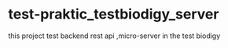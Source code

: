 # test-praktic_testbiodigy_server
this  project test backend rest api ,micro-server in the test biodigy
